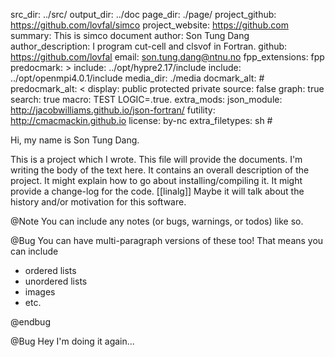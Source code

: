 src_dir: ../src/
output_dir: ../doc
page_dir: ./page/
project_github: https://github.com/lovfal/simco
project_website: https://github.com
summary: This is simco document
author: Son Tung Dang
author_description: I program cut-cell and clsvof in Fortran.
github: https://github.com/lovfal
email: son.tung.dang@ntnu.no
fpp_extensions: fpp
predocmark: >
include: ../opt/hypre2.17/include 
include: ../opt/openmpi4.0.1/include
media_dir: ./media
docmark_alt: #
predocmark_alt: <
display: public
         protected
         private
source: false
graph: true
search: true
macro: TEST
       LOGIC=.true.
extra_mods: json_module: http://jacobwilliams.github.io/json-fortran/
            futility: http://cmacmackin.github.io
license: by-nc
extra_filetypes: sh #

Hi, my name is Son Tung Dang.

This is a project which I wrote. This file will provide the documents. I'm
writing the body of the text here. It contains an overall description of the
project. It might explain how to go about installing/compiling it. It might
provide a change-log for the code. [[linalg]] Maybe it will talk about the
history and/or motivation for this software.

@Note
You can include any notes (or bugs, warnings, or todos) like so.

@Bug
You can have multi-paragraph versions of these too! That means you can
include

- ordered lists
- unordered lists
- images
- etc.

@endbug

@Bug Hey I'm doing it again...


